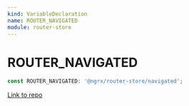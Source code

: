 ```yaml
---
kind: VariableDeclaration
name: ROUTER_NAVIGATED
module: router-store
---
```


# ROUTER_NAVIGATED

```ts
const ROUTER_NAVIGATED: '@ngrx/router-store/navigated';
```

[Link to repo](https://github.com/ngrx/platform/blob/master/modules/router-store/src/actions.ts#L141-L141)

